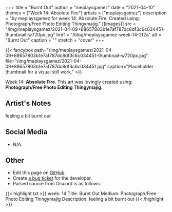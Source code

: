 +++
title =       "Burnt Out"
author =      "meplaysgamez"
date =        "2021-04-10"
themes =      ["Week 14: Absolute Fire"]
artists =     ["meplaysgamez"]
description = "by meplaysgamez for week 14: Absolute Fire. Created using: Photograph/Free Photo Editing Thingymajig."
[[images]]
      src = "/img/meplaysgamez/2021-04-09+88657803b1e7af787dc8df3c6c034451-thumbnail-w720px.jpg"
      href = "/blog/meplaysgamez-week-14-2f2a"
      alt = "Burnt Out"
      caption = ""
      stretch = "cover"
+++

{{< fancybox path="/img/meplaysgamez/2021-04-09+88657803b1e7af787dc8df3c6c034451-thumbnail-w720px.jpg" file="/img/meplaysgamez/2021-04-09+88657803b1e7af787dc8df3c6c034451.jpg" caption="Placeholder thumbnail for a visual still work." >}}


Week 14: **Absolute Fire**. This art was lovingly created using: **Photograph/Free Photo Editing Thingymajig**.

## Artist's Notes

feeling a bit burnt out

## Social Media

- N/A.

## Other

- Edit this page on [GitHub](https://github.com/teaminkling/web-refresh/edit/main/content/blog/meplaysgamez-week-14-2f2a.md).
- Create [a bug ticket](https://github.com/teaminkling/web-refresh/issues/new?assignees=&labels=bug&template=problem-report.md&title=) for the developer.
- Parsed source from Discord is as follows:

{{< highlight txt >}}
week: 14
Title: Burnt Out
Medium: Photograph/Free Photo Editing Thingymajig
Description: feeling a bit burnt out
{{< /highlight >}}